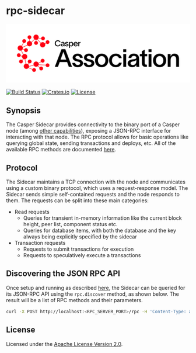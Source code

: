 # rpc-sidecar

[![LOGO](https://raw.githubusercontent.com/casper-network/casper-node/master/images/casper-association-logo-primary.svg)](https://casper.network/)

[![Build Status](https://drone-auto-casper-network.casperlabs.io/api/badges/casper-network/casper-node/status.svg?branch=dev)](http://drone-auto-casper-network.casperlabs.io/casper-network/casper-node)
[![Crates.io](https://img.shields.io/crates/v/casper-rpc-sidecar)](https://crates.io/crates/casper-rpc-sidecar)
[![License](https://img.shields.io/badge/license-Apache-blue)](https://github.com/CasperLabs/casper-node/blob/master/LICENSE)

## Synopsis

The Casper Sidecar provides connectivity to the binary port of a Casper node (among [other capabilities](../README.md#system-components-and-architecture)), exposing a JSON-RPC interface for interacting with that node. The RPC protocol allows for basic operations like querying global state, sending transactions and deploys, etc. All of the available RPC methods are documented [here](https://docs.casper.network/developers/json-rpc/).

## Protocol

The Sidecar maintains a TCP connection with the node and communicates using a custom binary protocol, which uses a request-response model. The Sidecar sends simple self-contained requests and the node responds to them. The requests can be split into these main categories:
- Read requests
    - Queries for transient in-memory information like the current block height, peer list, component status etc.
    - Queries for database items, with both the database and the key always being explicitly specified by the sidecar
- Transaction requests
    - Requests to submit transactions for execution
    - Requests to speculatively execute a transactions 

## Discovering the JSON RPC API

Once setup and running as described [here](../README.md), the Sidecar can be queried for its JSON-RPC API using the `rpc.discover` method, as shown below. The result will be a list of RPC methods and their parameters.

```bash
curl -X POST http://localhost:<RPC_SERVER_PORT>/rpc -H 'Content-Type: application/json' -d '{"jsonrpc": "2.0", "method": "rpc.discover", "id": 1}'
```

## License

Licensed under the [Apache License Version 2.0](https://github.com/casper-network/casper-node/blob/master/LICENSE).
